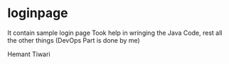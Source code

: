 # loginpage
It contain sample login page
Took help in wringing the Java Code, rest all the other things (DevOps Part is done by me)

Hemant Tiwari
